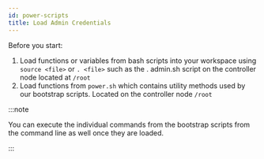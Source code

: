 ```yaml
---
id: power-scripts
title: Load Admin Credentials
---
```


Before you start:
1. Load functions or variables from bash scripts into your workspace using `source <file>` or `. <file>` such as the . admin.sh script on the controller node located at `/root`
2. Load functions from `power.sh` which contains utility methods used by our bootstrap scripts. Located on the controller node `/root`

:::note

You can execute the individual commands from the bootstrap scripts from the command line as well once they are loaded.

:::